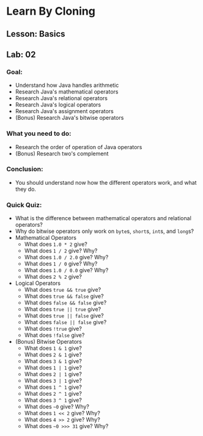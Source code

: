 # Learn By Cloning
## Lesson: Basics
## Lab: 02

### Goal:
- Understand how Java handles arithmetic
- Research Java's mathematical operators
- Research Java's relational operators
- Research Java's logical operators
- Research Java's assignment operators
- (Bonus) Research Java's bitwise operators

### What you need to do:
- Research the order of operation of Java operators
- (Bonus) Research two's complement

### Conclusion:
- You should understand now how the different operators work, and what they do.

### Quick Quiz:
- What is the difference between mathematical operators and relational operators?
- Why do bitwise operators only work on `byte`s, `short`s, `int`s, and `long`s?
- Mathematical Operators
    - What does `1.0 * 2` give?
    - What does `1 / 2` give? Why?
    - What does `1.0 / 2.0` give? Why?
    - What does `1 / 0` give? Why?
    - What does `1.0 / 0.0` give? Why?
    - What does `2 % 2` give?
- Logical Operators
    - What does `true && true` give?
    - What does `true && false` give?
    - What does `false && false` give?
    - What does `true || true` give?
    - What does `true || false` give?
    - What does `false || false` give?
    - What does `!true` give?
    - What does `!false` give?
- (Bonus) Bitwise Operators
    - What does `1 & 1` give?
    - What does `2 & 1` give?
    - What does `3 & 1` give?
    - What does `1 | 1` give?
    - What does `2 | 1` give?
    - What does `3 | 1` give?
    - What does `1 ^ 1` give?
    - What does `2 ^ 1` give?
    - What does `3 ^ 1` give?
    - What does `~0` give? Why?
    - What does `1 << 2` give? Why?
    - What does `4 >> 2` give? Why?
    - What does `~0 >>> 31` give? Why?